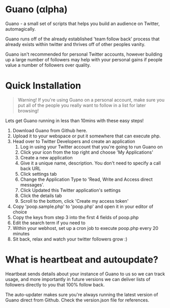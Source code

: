 Guano (αlpha)
=====

Guano - a small set of scripts that helps you build an audience on Twitter, automagically.

Guano runs off of the already established 'team follow back' process that already exists within twitter and thrives off of other peoples vanity.

Guano isn't recommended for personal Twitter accounts, however building up a large number of followers may help with your personal gains if people value a number of followers over quality.

Quick Installation
=====

> Warning! If you're using Guano on a personal account, make sure you put all of the people you really want to follow in a list for later browsing!

Lets get Guano running in less than 10mins with these easy steps!

1. Download Guano from Github here.
2. Upload it to your webspace or put it somewhere that can execute php.
3. Head over to Twitter Developers and create an application
    1. Log in using your Twitter account that you're going to run Guano on
    2. Click your icon from the top right and choose 'My Applications'
    3. Create a new application
    4. Give it a unique name, description. You don't need to specify a call back URL
    5. Click settings tab
    6. Change the Application Type to 'Read, Write and Access direct messages'.
    7. Click Updated this Twitter application's settings
    8. Click the details tab
    9. Scroll to the bottom, click 'Create my access token'
4. Copy 'poop.sample.php' to 'poop.php' and open it in your editor of choice
5. Copy the keys from step 3 into the first 4 fields of poop.php
6. Edit the search term if you need to
7. Within your webhost, set up a cron job to execute poop.php every 20 minutes
8. Sit back, relax and watch your twitter followers grow :)


What is heartbeat and autoupdate?
=====
Heartbeat sends details about your instance of Guano to us so we can track usage, and more importantly in future versions we can deliver lists of followers directly to you that 100% follow back.

The auto-updater makes sure you're always running the latest version of Guano direct from Github. Check the version.json file for references.
